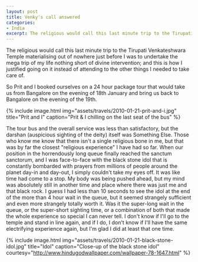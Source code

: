 ```yaml
---
layout: post
title: Venky's call answered
categories:
- India
excerpt: The religious would call this last minute trip to the Tirupati Venkateshwara Temple materialising out of nowhere just before I was to undertake the mega trip of my life nothing short of divine intervention; and this is how I justified going on it instead of attending to the other things I needed to take care of.
---
```


The religious would call this last minute trip to the Tirupati Venkateshwara
Temple materialising out of nowhere just before I was to undertake the mega trip
of my life nothing short of divine intervention; and this is how I justified
going on it instead of attending to the other things I needed to take care of.

So Prit and I booked ourselves on a 24 hour package tour that would take us from
Bangalore on the evening of 18th January and bring us back to Bangalore on the
evening of the 19th.

{% include image.html
    img="assets/travels/2010-01-21-prit-and-i.jpg"
    title="Prit and I"
    caption="Prit & I chilling on the last seat of the bus" %}

The tour bus and the overall service was less than satisfactory, but the darshan
(auspicious sighting of the deity) itself was Something Else. Those who know me
know that there isn't a single religious bone in me, but that was by far the
closest "religious experience" I have had so far. When our position in the
horrendously long queue finally reached the sanctum sanctorum, and I was
face-to-face with the black stone idol that is constantly bombarded with prayers
from millions of people around the planet day-in and day-out, I simply couldn't
take my eyes off. It was like time had come to a stop. My body was being pushed
ahead, but my mind was absolutely still in another time and place where there
was just me and that black rock. I guess I had less than 10 seconds to see the
idol at the end of the more than 4 hour wait in the queue, but it seemed
strangely sufficient and even more strangely totally worth it. Was it the
super-long wait in the queue, or the super-short sighting time, or a combination
of both that made the whole experience so special I can never tell. I don't know
if I'll go to the temple and stand in line again, and if I do, I don't know if
I'll have the same electrifying experience again, but I'm glad I did at least
that one time.

{% include image.html
    img="assets/travels/2010-01-21-black-stone-idol.jpg"
    title="Idol"
    caption="Close-up of the black stone idol"
    courtesy="http://www.hindugodwallpaper.com/wallpaper-78-1647.html" %}
